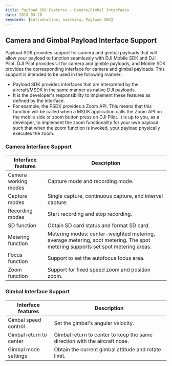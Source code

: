 ```yaml
---
title: Payload SDK Features - Camera/Gimbal Interfaces
date: 2018-03-28
keywords: [introduction, overview, Payload SDK]
---
```


## Camera and Gimbal Payload Interface Support
Payload SDK provides support for camera and gimbal payloads that will allow your payload to function seamlessly with DJI Mobile SDK and DJI Pilot.  DJI Pilot provides UI for camera and gimble payloads, and Mobile SDK provides the corresponding interface for camera and gimbal payloads. This support is intended to be used in the following manner:

- Payload SDK provides interfaces that are interpreted by the aircraft/MSDK in the same manner as native DJI payloads.
- It is the developer's responsibility to implement these features as defined by the interface.
- For example, the PSDK provides a Zoom API. This means that this function will be called when a MSDK application calls the Zoom API on the mobile side or zoom button press on DJI Pilot. It is up to you, as a developer, to implement the zoom functionality for your own payload such that when the zoom function is invoked, your payload physically executes the zoom.

### Camera Interface Support

<table id="t01">
  <thead>
    <tr>
      <th>Interface features</th>
      <th>Description</th>
    </tr>
  </thead>
  <tbody>
    <tr>
      <td>Camera working modes</th>
      <td>Capture mode and recording mode.</td>        
    </tr>
    <tr>
      <td>Capture modes</th>
      <td>Single capture, continuous capture, and interval capture.</td>        
    </tr>
    <tr>
      <td>Recording modes</th>
      <td>Start recording and stop recording.</td>        
    </tr>
    <tr>
      <td>SD function</th>
      <td>Obtain SD card status and format SD card.</td>        
    </tr>
    <tr>
      <td>Metering function</th>
      <td>Metering modes: center-weighted metering, average metering, spot metering. The spot metering supports set spot metering areas.</td>        
    </tr>
    <tr>
      <td>Focus function</th>
      <td>Support to set the autofocus focus area.</td>        
    </tr>
    <tr>
      <td>Zoom function</th>
      <td>Support for fixed speed zoom and position zoom.</td>        
    </tr>
  </tbody>
</table>

### Gimbal Interface Support

<table id="t01">
  <thead>
    <tr>
      <th>Interface features</th>
      <th>Description</th>
    </tr>
  </thead>
  <tbody>
    <tr>
      <td>Gimbal speed control</th>
      <td>Set the gimbal's angular velocity.</td>        
    </tr>
    <tr>
      <td>Gimbal return to center</th>
      <td>Gimbal return to center to keep the same direction with the aircraft nose.</td>        
    </tr>
    <tr>
      <td>Gimbal mode settings</th>
      <td>Obtain the current gimbal attitude and rotate limit.</td>        
    </tr>
  </tbody>
</table>
